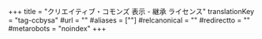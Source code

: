 +++
title = "クリエイティブ・コモンズ 表示 - 継承 ライセンス"
translationKey = "tag-ccbysa"
#url = ""
#aliases = [""]
#relcanonical = ""
#redirectto = ""
#metarobots = "noindex"
+++
